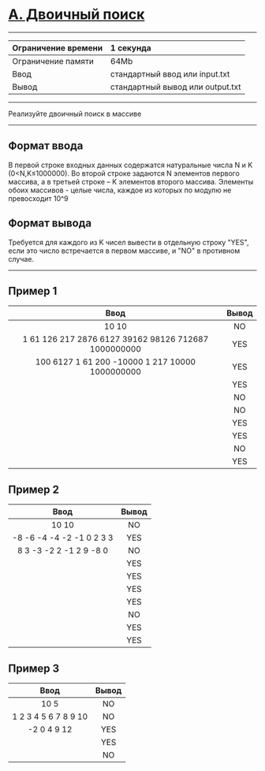 # [A. Двоичный поиск](https://contest.yandex.ru/contest/27844/problems/A/)

---
| Ограничение времени  | 1 секунда  |
| :--- |:---|
| Ограничение памяти     | 64Mb |
| Ввод      | стандартный ввод или input.txt |
| Вывод | стандартный вывод или output.txt |
---
Реализуйте двоичный поиск в массиве

---
## Формат ввода
В первой строке входных данных содержатся натуральные числа N и K (0<N,K≤1000000). Во второй строке задаются N элементов первого массива, а в третьей строке – K элементов второго массива. Элементы обоих массивов - целые числа, каждое из которых по модулю не превосходит 10^9

## Формат вывода
Требуется для каждого из K чисел вывести в отдельную строку "YES", если это число встречается в первом массиве, и "NO" в противном случае.

---
## Пример 1

| Ввод  | Вывод  |
| :---: | :---: |
| 10 10 | NO |
| 1 61 126 217 2876 6127 39162 98126 712687 1000000000 | YES |
| 100 6127 1 61 200 -10000 1 217 10000 1000000000 | YES |
|  | YES |
|  | NO |
|  | NO |
|  | YES |
|  | YES |
|  | NO |
|  | YES |

## Пример 2

| Ввод  | Вывод  |
| :---: | :---: |
| 10 10 | NO |
| -8 -6 -4 -4 -2 -1 0 2 3 3 | YES |
| 8 3 -3 -2 2 -1 2 9 -8 0 | NO |
|  | YES |
|  | YES |
|  | YES |
|  | YES |
|  | NO |
|  | YES |
|  | YES |

## Пример 3

| Ввод  | Вывод  |
| :---: | :---: |
| 10 5 | NO |
| 1 2 3 4 5 6 7 8 9 10 | NO |
| -2 0 4 9 12 | YES |
|  | YES |
|  | NO |
